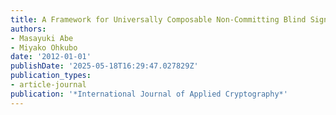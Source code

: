 ```yaml
---
title: A Framework for Universally Composable Non-Committing Blind Signatures
authors:
- Masayuki Abe
- Miyako Ohkubo
date: '2012-01-01'
publishDate: '2025-05-18T16:29:47.027829Z'
publication_types:
- article-journal
publication: '*International Journal of Applied Cryptography*'
---
```

